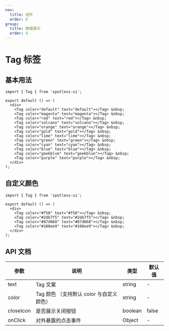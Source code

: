 ```yaml
---
nav:
  title: 组件
  order: 0
group:
  title: 数据展示
  order: 4
---
```


# Tag 标签

## 基本用法

```tsx
import { Tag } from 'spotless-ui';

export default () => (
  <div>
    <Tag color="default" text="default"></Tag> &nbsp;
    <Tag color="magenta" text="magenta"></Tag> &nbsp;
    <Tag color="red" text="red"></Tag> &nbsp;
    <Tag color="volcano" text="volcano"></Tag> &nbsp;
    <Tag color="orange" text="orange"></Tag> &nbsp;
    <Tag color="gold" text="gold"></Tag> &nbsp;
    <Tag color="lime" text="lime"></Tag> &nbsp;
    <Tag color="green" text="green"></Tag> &nbsp;
    <Tag color="cyan" text="cyan"></Tag> &nbsp;
    <Tag color="blue" text="blue"></Tag> &nbsp;
    <Tag color="geekblue" text="geekblue"></Tag> &nbsp;
    <Tag color="purple" text="purple"></Tag> &nbsp;
  </div>
);
```

## 自定义颜色

```tsx
import { Tag } from 'spotless-ui';

export default () => (
  <div>
    <Tag color="#f50" text="#f50"></Tag> &nbsp;
    <Tag color="#2db7f5" text="#2db7f5"></Tag> &nbsp;
    <Tag color="#87d068" text="#87d068"></Tag> &nbsp;
    <Tag color="#108ee9" text="#108ee9"></Tag> &nbsp;
  </div>
);
```

## API 文档

| 参数      | 说明                                     | 类型    | 默认值 |
| --------- | ---------------------------------------- | ------- | ------ |
| text      | Tag 文案                                 | string  | -      |
| color     | Tag 颜色 （支持默认 color 与自定义颜色） | string  | -      |
| closeIcon | 是否展示关闭按钮                         | boolean | false  |
| onClick   | 对外暴露的点击事件                       | Object  | -      |
